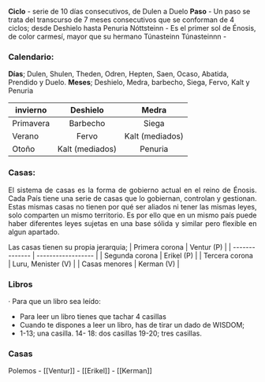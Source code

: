 **Ciclo** - serie de 10 días consecutivos, de Dulen a Duelo
**Paso** - Un paso se trata del transcurso de 7 meses consecutivos que se conforman de 4 ciclos; desde Deshielo hasta Penuria
Nóttsteinn -  Es el primer sol de Énosis, de color carmesí, mayor que su hermano Túnasteinn
Túnasteinnn - 
### Calendario:
**Días**; Dulen, Shulen, Theden, Odren, Hepten, Saen, Ocaso, Abatida, Prendido y Duelo.
**Meses**; Deshielo, Medra, barbecho, Siega, Fervo, Kalt y Penuria

| invierno  |    Deshielo     |      Medra      |
| --------- |:---------------:|:---------------:|
| Primavera |    Barbecho     |      Siega      |
| Verano    |      Fervo      | Kalt (mediados) |
| Otoño     | Kalt (mediados) |     Penuria     |

### **Casas**:
<p align="justify">El sistema de casas es la forma de gobierno actual en el reino de Énosis. Cada País tiene una serie de casas que lo gobiernan, controlan y gestionan. Estas mismas casas  no tienen por qué ser aliados ni tener las mismas leyes, solo comparten un mismo territorio. Es por ello que en un mismo país puede haber diferentes leyes sujetas en una base sólida y similar pero flexible en algun apartado.</p>
Las casas tienen su propia jerarquia;
| Primera corona | Ventur (P)         |
| -------------- | ------------------ |
| Segunda corona | Erikel (P)         |
| Tercera corona | Luru, Menister (V) |
| Casas menores  | Kerman (V)         |

### Libros
· Para que un libro sea leído:
- Para leer un libro tienes que tachar 4 casillas
- Cuando te dispones a leer un libro, has de tirar un dado de WISDOM;
- 1-13; una casilla. 14- 18: dos casillas  19-20; tres casillas.

### Casas
Polemos
	- [[Ventur]]
	- [[Erikel]]
	- [[Kerman]]